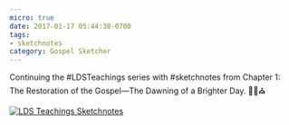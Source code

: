 ```yaml
---
micro: true
date: 2017-01-17 05:44:38-0700
tags:
- sketchnotes
category: Gospel Sketcher
---
```


Continuing the #LDSTeachings series with #sketchnotes from Chapter 1: The Restoration of the Gospel—The Dawning of a Brighter Day. ✍🏼⛪️

[![LDS Teachings Sketchnotes](http://www.gospelsketcher.org/uploads/2018/b5f38af946.jpg)](http://www.gospelsketcher.org/uploads/2018/b5f38af946.jpg)